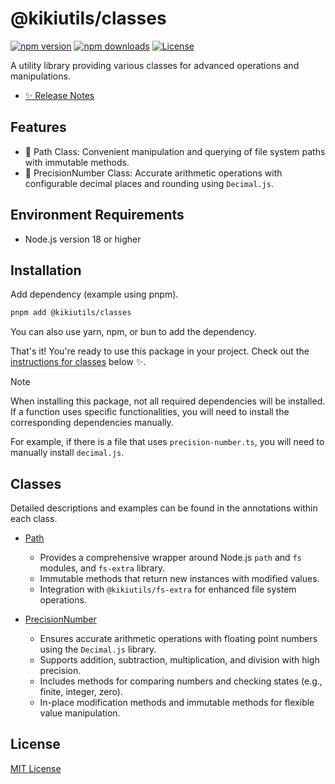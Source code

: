 # @kikiutils/classes

[![npm version][npm-version-src]][npm-version-href]
[![npm downloads][npm-downloads-src]][npm-downloads-href]
[![License][license-src]][license-href]

A utility library providing various classes for advanced operations and manipulations.

- [✨ Release Notes](./CHANGELOG.md)

## Features

- 📁 Path Class: Convenient manipulation and querying of file system paths with immutable methods.
- 🔢 PrecisionNumber Class: Accurate arithmetic operations with configurable decimal places and rounding using `Decimal.js`.

## Environment Requirements

- Node.js version 18 or higher

## Installation

Add dependency (example using pnpm).

```bash
pnpm add @kikiutils/classes
```

You can also use yarn, npm, or bun to add the dependency.

That's it! You're ready to use this package in your project. Check out the [instructions for classes](#classes) below ✨.

> [!NOTE]
> When installing this package, not all required dependencies will be installed. If a function uses specific functionalities, you will need to install the corresponding dependencies manually.
>
> For example, if there is a file that uses `precision-number.ts`, you will need to manually install `decimal.js`.

## Classes

Detailed descriptions and examples can be found in the annotations within each class.

- [Path](./src/path.ts)
  - Provides a comprehensive wrapper around Node.js `path` and `fs` modules, and `fs-extra` library.
  - Immutable methods that return new instances with modified values.
  - Integration with `@kikiutils/fs-extra` for enhanced file system operations.

- [PrecisionNumber](./src/precision-number.ts)
  - Ensures accurate arithmetic operations with floating point numbers using the `Decimal.js` library.
  - Supports addition, subtraction, multiplication, and division with high precision.
  - Includes methods for comparing numbers and checking states (e.g., finite, integer, zero).
  - In-place modification methods and immutable methods for flexible value manipulation.

## License

[MIT License](./LICENSE)

<!-- Badges -->
[npm-version-href]: https://npmjs.com/package/@kikiutils/classes
[npm-version-src]: https://img.shields.io/npm/v/@kikiutils/classes/latest.svg?style=flat&colorA=18181B&colorB=28CF8D

[npm-downloads-href]: https://npmjs.com/package/@kikiutils/classes
[npm-downloads-src]: https://img.shields.io/npm/dm/@kikiutils/classes.svg?style=flat&colorA=18181B&colorB=28CF8D

[license-href]: https://github.com/kikiutils/node-classes/blob/main/LICENSE
[license-src]: https://img.shields.io/npm/l/@kikiutils/classes.svg?style=flat&colorA=18181B&colorB=28CF8D
